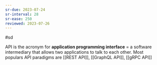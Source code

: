 ```yaml
---
sr-due: 2023-07-24
sr-interval: 28
sr-ease: 250
reviewed: 2023-07-26
---
```


#sd

API is the acronym for **application programming interface** = a software intermediary that allows two applications to talk to each other.
Most populars API paradigms are [[REST API]], [[GraphQL API]], [[gRPC API]]
